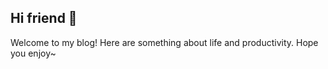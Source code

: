 ## Hi friend 👋

Welcome to my blog! Here are something about life and productivity. Hope you enjoy~
